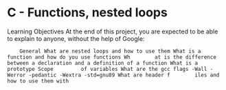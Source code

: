 # C - Functions, nested loops

   Learning Objectives At the end of this project, you are expected to be able to explain to anyone, without   the help of Google:

        General What are nested loops and how to use them What is a function and how do you use functions Wh        at is the difference between a declaration and a definition of a function What is a prototype Scope         of variables What are the gcc flags -Wall -Werror -pedantic -Wextra -std=gnu89 What are header f        iles and how to use them with 